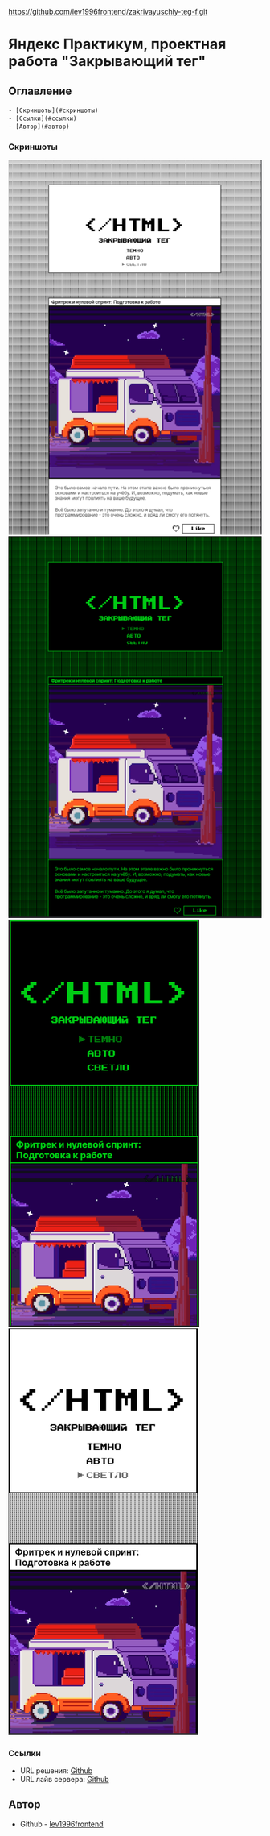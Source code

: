 https://github.com/lev1996frontend/zakrivayuschiy-teg-f.git
# Яндекс Практикум, проектная работа "Закрывающий тег"

## Оглавление

	- [Скриншоты](#скриншоты)
	- [Ссылки](#ссылки)
	- [Автор](#автор)

### Скриншоты

![](./screenshots/desktop.png)
![](./screenshots/desktop-dark.png)
![](./screenshots/mobile-dark.png)
![](./screenshots/mobile.png)


### Ссылки

- URL решения: [Github](https://github.com/lev1996frontend/zakrivayuschiy-teg-f.git)
- URL лайв сервера: [Github](https://lev1996frontend.github.io/slozhno-sosredotochitsya/)

## Автор

- Github - [lev1996frontend](https://github.com/lev1996frontend)